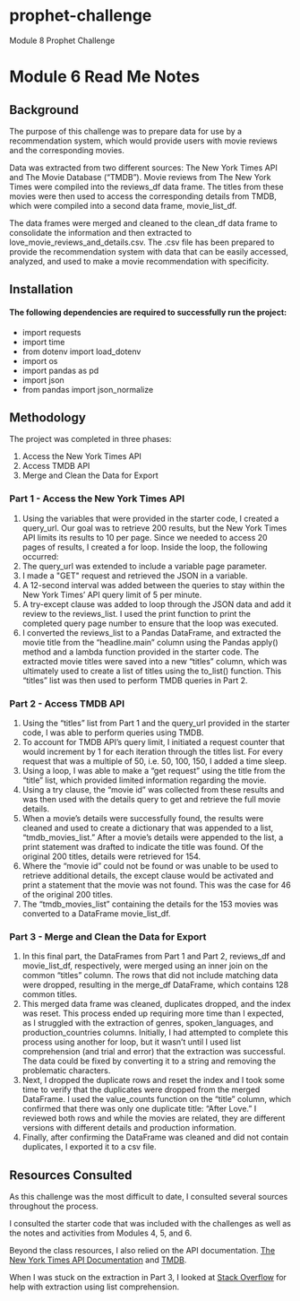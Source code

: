 # prophet-challenge
Module 8 Prophet Challenge


# Module 6 Read Me Notes

## Background

The purpose of this challenge was to prepare data for use by a recommendation system, which would provide users with movie reviews and the corresponding movies.

Data was extracted from two different sources: The New York Times API and The Movie Database (“TMDB”). Movie reviews from The New York Times were compiled into the reviews_df data frame. The titles from these movies were then used to access the corresponding details from TMDB, which were compiled into a second data frame, movie_list_df.

The data frames were merged and cleaned to the clean_df data frame to consolidate the information and then extracted to love_movie_reviews_and_details.csv. The .csv file has been prepared to provide the recommendation system with data that can be easily accessed, analyzed, and used to make a movie recommendation with specificity.

## Installation

#### The following dependencies are required to successfully run the project:
- import requests
- import time
- from dotenv import load_dotenv
- import os
- import pandas as pd
- import json
- from pandas import json_normalize

## Methodology
The project was completed in three phases: 
1. Access the New York Times API
2. Access TMDB API	
3. Merge and Clean the Data for Export
### Part 1 - Access the New York Times API
1. Using the variables that were provided in the starter code, I created a query_url. Our goal was to retrieve 200 results, but the New York Times API limits its results to 10 per page. Since we needed to access 20 pages of results, I created a for loop. Inside the loop, the following occurred:
2. The query_url was extended to include a variable page parameter.
3. I made a "GET" request and retrieved the JSON in a variable.
4. A 12-second interval was added between the queries to stay within the New York Times’ API query limit of 5 per minute.
5. A try-except clause was added to loop through the JSON data and add it review to the reviews_list. I used the print function to print the completed query page number to ensure that the loop was executed.
6. I converted the reviews_list to a Pandas DataFrame, and extracted the movie title from the “headline.main” column using the Pandas apply() method and a lambda function provided in the starter code. The extracted movie titles were saved into a new “titles” column, which was ultimately used to create a list of titles using the to_list() function. This “titles” list was then used to perform TMDB queries in Part 2.
### Part 2 - Access TMDB API
1. Using the “titles” list from Part 1 and the query_url provided in the starter code, I was able to perform queries using TMDB.
2. To account for TMDB API’s query limit, I initiated a request counter that would increment by 1 for each iteration through the titles list. For every request that was a multiple of 50, i.e. 50, 100, 150,  I added a time sleep.
3. Using a loop, I was able to make a “get request” using the title from the “title” list, which provided limited information regarding the movie. 
4. Using a try clause, the “movie id” was collected from these results and was then used with the details query to get and retrieve the full movie details.
5. When a movie’s details were successfully found, the results were cleaned and used to create a dictionary that was appended to a list, “tmdb_movies_list.” After a movie’s details were appended to the list, a print statement was drafted to indicate the title was found. Of the original 200 titles, details were retrieved for 154.
6. Where the “movie id” could not be found or was unable to be used to retrieve additional details, the except clause would be activated and print a statement that the movie was not found. This was the case for 46 of the original 200 titles.
7. The “tmdb_movies_list” containing the details for the 153 movies was converted to a DataFrame movie_list_df.

### Part 3 - Merge and Clean the Data for Export
1. In this final part, the DataFrames from Part 1 and Part 2, reviews_df and movie_list_df, respectively, were merged using an inner join on the common “titles” column. The rows that did not include matching data were dropped, resulting in the merge_df DataFrame, which contains 128 common titles. 
2. This merged data frame was cleaned, duplicates dropped, and the index was reset. 
This process ended up requiring more time than I expected, as I struggled with the extraction of genres, spoken_languages, and production_countries columns. Initially, I had attempted to complete this process using another for loop, but it wasn’t until I used list comprehension (and trial and error) that the extraction was successful. The data could be fixed by converting it to a string and removing the problematic characters.
3. Next, I dropped the duplicate rows and reset the index and I took some time to verify that the duplicates were dropped from the merged DataFrame. I used the value_counts function on the “title” column, which confirmed that there was only one duplicate title: “After Love.” I reviewed both rows and while the movies are related, they are different versions with different details and production information.  
4. Finally, after confirming the DataFrame was cleaned and did not contain duplicates, I exported it to a csv file. 

## Resources Consulted
As this challenge was the most difficult to date, I consulted several sources throughout the process. 

I consulted the starter code that was included with the challenges as well as the notes and activities from Modules 4, 5, and 6.

Beyond the class resources, I also relied on the API documentation. [The New York Times API Documentation](https://developer.nytimes.com/docs/articlesearch-product/1/overview) and [TMDB](https://developer.themoviedb.org/docs/search-and-query-for-details).

When I was stuck on the extraction in Part 3, I looked at [Stack Overflow](https://stackoverflow.com/questions/51566336/how-do-i-loop-through-an-entire-json-file-and-extract-the-data-into-variables) for help with extraction using list comprehension.



